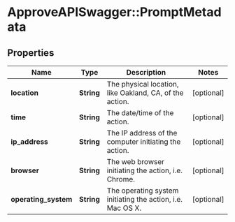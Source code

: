 # ApproveAPISwagger::PromptMetadata

## Properties
Name | Type | Description | Notes
------------ | ------------- | ------------- | -------------
**location** | **String** | The physical location, like Oakland, CA, of the action. | [optional] 
**time** | **String** | The date/time of the action. | [optional] 
**ip_address** | **String** | The IP address of the computer initiating the action. | [optional] 
**browser** | **String** | The web browser initiating the action, i.e. Chrome. | [optional] 
**operating_system** | **String** | The operating system initiating the action, i.e. Mac OS X. | [optional] 



